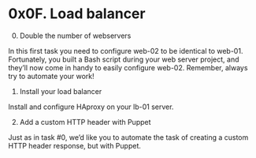 # 0x0F. Load balancer

0. Double the number of webservers

In this first task you need to configure web-02 to be identical to web-01. Fortunately, you built a Bash script during your web server project, and they’ll now come in handy to easily configure web-02. Remember, always try to automate your work!

1. Install your load balancer

Install and configure HAproxy on your lb-01 server.

2. Add a custom HTTP header with Puppet

Just as in task #0, we’d like you to automate the task of creating a custom HTTP header response, but with Puppet.
